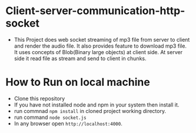 # Client-server-communication-http-socket
 - This Project does web socket streaming of mp3 file from server to client and render the audio file. It also provides feature to download mp3 file. It uses concepts of Blob(Binary large objects) at client side. At server side it read file as stream and send to client in chunks.

# How to Run on local machine
 - Clone this repository
 - If you have not installed node and npm in your system then install it.
 - run commnad ```npm install``` in cloned project working directory.
 - run command ```node socket.js``` 
 - In any browser open ```http://localhost:4000```.
